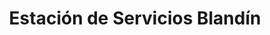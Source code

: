 ---
title: "Estación de Servicios Blandín"
url: /caracas/estacion-de-servicios-blandin/
shop: Lebensmittel
---
